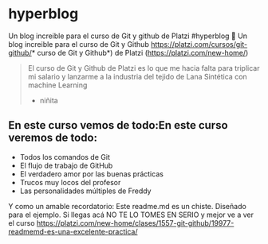 # hyperblog
Un blog increible para el curso de Git y github de Platzi
#hyperblog 💚
Un blog increible para el curso de Git y Github https://platzi.com/cursos/git-github/* curso de Git y Github*) de Platzi  (https://platzi.com/new-home/)
> El curso de Git y Github de Platzi es lo que me hacia falta para triplicar mi salario y lanzarme a la industria del tejido de Lana Sintética con machine Learning
> - niñita 

## En este curso vemos de todo:En este curso veremos de todo:

* Todos los comandos de Git 
* El flujo de trabajo de GitHub 
* El verdadero amor por las buenas prácticas
* Trucos muy locos del profesor
* Las personalidades múltiples de Freddy

Y como un amable recordatorio: Este readme.md es un chiste. Diseñado para el ejemplo. Si llegas acá NO TE LO TOMES EN SERIO y mejor ve a ver el curso https://platzi.com/new-home/clases/1557-git-github/19977-readmemd-es-una-excelente-practica/
